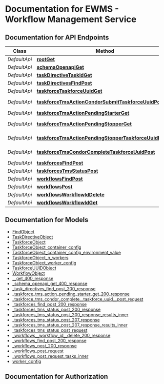 # Documentation for EWMS - Workflow Management Service

<a name="documentation-for-api-endpoints"></a>

## Documentation for API Endpoints

| Class        | Method                                                                                                                            | HTTP request                                                | Description |
|--------------|-----------------------------------------------------------------------------------------------------------------------------------|-------------------------------------------------------------|-------------|
| *DefaultApi* | [**rootGet**](Apis/DefaultApi.md#rootget)                                                                                         | **GET** /                                                   |             |
 *DefaultApi* | [**schemaOpenapiGet**](Apis/DefaultApi.md#schemaopenapiget)                                                                       | **GET** /schema/openapi                                     |             |
 *DefaultApi* | [**taskDirectiveTaskIdGet**](Apis/DefaultApi.md#taskdirectivetaskidget)                                                           | **GET** /task-directives/{task_id}                          |             |
 *DefaultApi* | [**taskDirectivesFindPost**](Apis/DefaultApi.md#taskdirectivesfindpost)                                                           | **POST** /query/task-directives                             |             |
 *DefaultApi* | [**taskforceTaskforceUuidGet**](Apis/DefaultApi.md#taskforcetaskforceuuidget)                                                     | **GET** /taskforces/{taskforce_uuid}                        |             |
 *DefaultApi* | [**taskforceTmsActionCondorSubmitTaskforceUuidPost**](Apis/DefaultApi.md#taskforcetmsactioncondorsubmittaskforceuuidpost)         | **POST** /tms/condor-submit/taskforces/{taskforce_uuid}     |             |
 *DefaultApi* | [**taskforceTmsActionPendingStarterGet**](Apis/DefaultApi.md#taskforcetmsactionpendingstarterget)                                 | **GET** /tms/pending-starter/taskforces                     |             |
 *DefaultApi* | [**taskforceTmsActionPendingStopperGet**](Apis/DefaultApi.md#taskforcetmsactionpendingstopperget)                                 | **GET** /tms/pending-stopper/taskforces                     |             |
 *DefaultApi* | [**taskforceTmsActionPendingStopperTaskforceUuidDelete**](Apis/DefaultApi.md#taskforcetmsactionpendingstoppertaskforceuuiddelete) | **DELETE** /tms/pending-stopper/taskforces/{taskforce_uuid} |             |
 *DefaultApi* | [**taskforceTmsCondorCompleteTaskforceUuidPost**](Apis/DefaultApi.md#taskforcetmscondorcompletetaskforceuuidpost)                 | **POST** /tms/condor-complete/taskforces/{taskforce_uuid}   |             |
 *DefaultApi* | [**taskforcesFindPost**](Apis/DefaultApi.md#taskforcesfindpost)                                                                   | **POST** /query/taskforces                                  |             |
 *DefaultApi* | [**taskforcesTmsStatusPost**](Apis/DefaultApi.md#taskforcestmsstatuspost)                                                         | **POST** /tms/taskforces/statuses                           |             |
 *DefaultApi* | [**workflowsFindPost**](Apis/DefaultApi.md#workflowsfindpost)                                                                     | **POST** /query/workflows                                   |             |
 *DefaultApi* | [**workflowsPost**](Apis/DefaultApi.md#workflowspost)                                                                             | **POST** /workflows                                         |             |
 *DefaultApi* | [**workflowsWorkflowIdDelete**](Apis/DefaultApi.md#workflowsworkflowiddelete)                                                     | **DELETE** /workflows/{workflow_id}                         |             |
 *DefaultApi* | [**workflowsWorkflowIdGet**](Apis/DefaultApi.md#workflowsworkflowidget)                                                           | **GET** /workflows/{workflow_id}                            |             |

<a name="documentation-for-models"></a>

## Documentation for Models

- [FindObject](./Models/FindObject.md)
- [TaskDirectiveObject](./Models/TaskDirectiveObject.md)
- [TaskforceObject](./Models/TaskforceObject.md)
- [TaskforceObject_container_config](./Models/TaskforceObject_container_config.md)
- [TaskforceObject_container_config_environment_value](./Models/TaskforceObject_container_config_environment_value.md)
- [TaskforceObject_n_workers](./Models/TaskforceObject_n_workers.md)
- [TaskforceObject_worker_config](./Models/TaskforceObject_worker_config.md)
- [TaskforceUUIDObject](./Models/TaskforceUUIDObject.md)
- [WorkflowObject](./Models/WorkflowObject.md)
- [__get_400_response](./Models/__get_400_response.md)
- [_schema_openapi_get_400_response](./Models/_schema_openapi_get_400_response.md)
- [_task_directives_find_post_200_response](./Models/_task_directives_find_post_200_response.md)
- [_taskforce_tms_action_pending_starter_get_200_response](./Models/_taskforce_tms_action_pending_starter_get_200_response.md)
- [_taskforce_tms_condor_complete__taskforce_uuid__post_request](./Models/_taskforce_tms_condor_complete__taskforce_uuid__post_request.md)
- [_taskforces_find_post_200_response](./Models/_taskforces_find_post_200_response.md)
- [_taskforces_tms_status_post_200_response](./Models/_taskforces_tms_status_post_200_response.md)
- [_taskforces_tms_status_post_200_response_results_inner](./Models/_taskforces_tms_status_post_200_response_results_inner.md)
- [_taskforces_tms_status_post_207_response](./Models/_taskforces_tms_status_post_207_response.md)
- [_taskforces_tms_status_post_207_response_results_inner](./Models/_taskforces_tms_status_post_207_response_results_inner.md)
- [_taskforces_tms_status_post_request](./Models/_taskforces_tms_status_post_request.md)
- [_workflows__workflow_id__delete_200_response](./Models/_workflows__workflow_id__delete_200_response.md)
- [_workflows_find_post_200_response](./Models/_workflows_find_post_200_response.md)
- [_workflows_post_200_response](./Models/_workflows_post_200_response.md)
- [_workflows_post_request](./Models/_workflows_post_request.md)
- [_workflows_post_request_tasks_inner](./Models/_workflows_post_request_tasks_inner.md)
- [worker_config](./Models/worker_config.md)

<a name="documentation-for-authorization"></a>

## Documentation for Authorization
